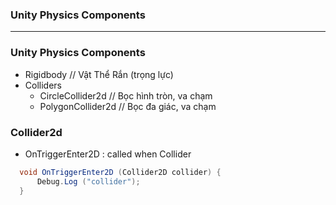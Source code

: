 
### Unity Physics Components

----------------------------------------------------

### Unity Physics Components

* Rigidbody // Vật Thể Rắn (trọng lực)
* Colliders
	* CircleCollider2d // Bọc hình tròn, va chạm
	* PolygonCollider2d // Bọc đa giác, va chạm

### Collider2d

* OnTriggerEnter2D : called when Collider

```c#
  void OnTriggerEnter2D (Collider2D collider) {
      Debug.Log ("collider"); 
  }
```
